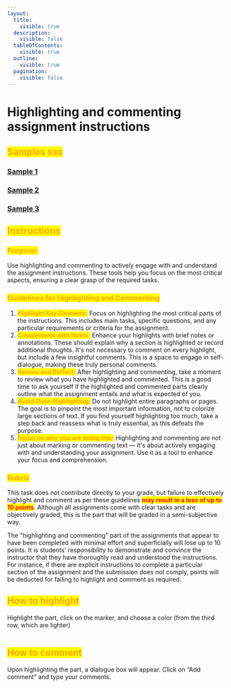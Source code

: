 ```yaml
---
layout:
  title:
    visible: true
  description:
    visible: false
  tableOfContents:
    visible: true
  outline:
    visible: true
  pagination:
    visible: false
---
```


# Highlighting and commenting assignment instructions

## <mark style="color:orange;">Samples sss</mark>

### [Sample 1](https://docs.google.com/document/d/1qPHry76M5NxCfCcdGoTbN9LobWBaj64K/edit?usp=sharing\&ouid=100179871492576617561\&rtpof=true\&sd=true)

### [Sample 2](https://docs.google.com/document/d/1Xz00OuitP0218vfBwP3WhyFYMFyYWIAS/edit?usp=sharing\&ouid=100179871492576617561\&rtpof=true\&sd=true)

### [Sample 3](https://docs.google.com/document/d/1kmMEiGQDtZFmSiCW\_nvS3EaYGgPV5Mka/edit?usp=sharing\&ouid=100179871492576617561\&rtpof=true\&sd=true)

## <mark style="color:orange;">**Instructions**</mark>

### <mark style="color:orange;">**Purpose:**</mark>&#x20;

Use highlighting and commenting to actively engage with and understand the assignment instructions. These tools help you focus on the most critical aspects, ensuring a clear grasp of the required tasks.

### <mark style="color:orange;">**Guidelines for Highlighting and Commenting**</mark>

1. <mark style="color:orange;">**Highlight Key Elements:**</mark> Focus on highlighting the most critical parts of the instructions. This includes main tasks, specific questions, and any particular requirements or criteria for the assignment.
2. <mark style="color:orange;">**Complement with Notes:**</mark> Enhance your highlights with brief notes or annotations. These should explain why a section is highlighted or record additional thoughts. It's not necessary to comment on every highlight, but include a few insightful comments. This is a space to engage in self-dialogue, making these truly personal comments.
3. <mark style="color:orange;">**Review and Reflect:**</mark> After highlighting and commenting, take a moment to review what you have highlighted and commented. This is a good time to ask yourself if the highlighted and commented parts clearly outline what the assignment entails and what is expected of you.
4. <mark style="color:orange;">**Avoid Over-Highlighting:**</mark> Do not highlight entire paragraphs or pages. The goal is to pinpoint the most important information, not to colorize large sections of text. If you find yourself highlighting too much, take a step back and reassess what is truly essential, as this defeats the purpose.
5. <mark style="color:orange;">**Focus on why you are doing this:**</mark> Highlighting and commenting are not just about marking or commenting text — it's about actively engaging with and understanding your assignment. Use it as a tool to enhance your focus and comprehension.

### <mark style="color:orange;">**Rubric**</mark>

This task does not contribute directly to your grade, but failure to effectively highlight and comment as per these guidelines <mark style="color:red;">**may result in a loss of up to 10 points**</mark>. Although all assignments come with clear tasks and are objectively graded, this is the part that will be graded in a semi-subjective way.

The "highlighting and commenting" part of the assignments that appear to have been completed with minimal effort and superficially will lose up to 10 points. It is students' responsibility to demonstrate and convince the instructor that they have thoroughly read and understood the instructions. For instance, if there are explicit instructions to complete a particular section of the assignment and the submission does not comply, points will be deducted for failing to highlight and comment as required.

## <mark style="color:orange;">How to highlight</mark>

Highlight the part, click on the marker, and choose a color (from the third row, which are lighter)

<figure><img src="https://lh7-us.googleusercontent.com/oGtHUAP8eEOfES1Vsx0Syyv22Z_Po8Eq9vZCyEpNg_TsW1jCYXWV7xVQe1oPgjvYXvUaqaBWBmBOjb83aERm_uPAAeqwFnsmITHpIIdWL9buBR6QEdQ31i1CjB7mWw3LWbSPKWKleoB5OLhfWUopssIWD0GEel-xUaJeYbc3tYasG7yM_IsGyMpBhjd85w" alt=""><figcaption></figcaption></figure>

## <mark style="color:orange;">How to comment</mark>

Upon highlighting the part, a dialogue box will appear. Click on “Add comment” and type your comments.

<figure><img src="https://lh7-us.googleusercontent.com/RAnXEBkyZjUWP3NCgpgIWrr_Ys_oC33UKY97d2fDoDrliSB1ZndLOa4NwuTO5sQpf-Dqz2M_xJm5eL7ZDJI1osBrnbSeye_0LjMKOIh4h6HtlRWpGmzpuVk4uO55Mwjs5tb_C2w9HJ6PG4YvFAb4OFi88liQLRb_BNLSQBpwXpp78ADONfJsyKrKlTQtGg" alt=""><figcaption></figcaption></figure>

##
